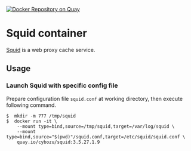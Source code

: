 [![Docker Repository on Quay](https://quay.io/repository/cybozu/squid/status "Docker Repository on Quay")](https://quay.io/repository/cybozu/squid)

# Squid container

[Squid](http://www.squid-cache.org/) is a web proxy cache service.

## Usage

### Launch Squid with specific config file

Prepare configuration file `squid.conf` at working directory, then execute following command.

    $  mkdir -m 777 /tmp/squid
    $  docker run -it \
        --mount type=bind,source=/tmp/squid,target=/var/log/squid \
        --mount type=bind,source="$(pwd)"/squid.conf,target=/etc/squid/squid.conf \
        quay.io/cybozu/squid:3.5.27.1.9
